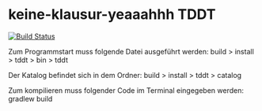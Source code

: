 # keine-klausur-yeaaahhh TDDT

[![Build Status](https://travis-ci.org/ProPra16/programmierpraktikum-abschlussprojekt-keine-klausur-yeaaahhh.svg?branch=master)](https://travis-ci.org/ProPra16/programmierpraktikum-abschlussprojekt-keine-klausur-yeaaahhh)

Zum Programmstart muss folgende Datei ausgeführt werden:
build > install > tddt > bin > tddt

Der Katalog befindet sich in dem Ordner:
build > install > tddt > catalog

Zum kompilieren muss folgender Code im Terminal eingegeben werden:
gradlew build